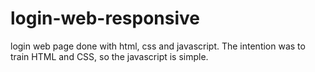 # login-web-responsive
login web page done with html, css and javascript. The intention was to train HTML and CSS, so the javascript is simple.
